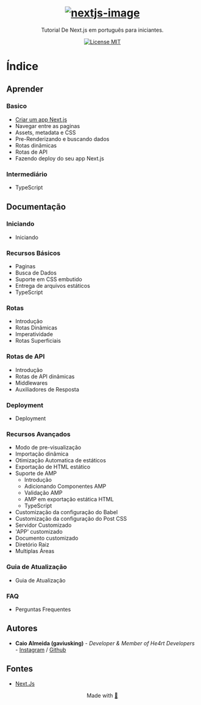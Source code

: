 <h1 align="center">
  <a href="https://nextjs.org/">
    <img src="https://assets.zeit.co/image/upload/v1538361091/repositories/next-js/next-js.png" alt="nextjs-image">
  </a>
</h1>

<p align="center">Tutorial De Next.js em português para iniciantes.</p>

<p align="center">
  <a href="https://opensource.org/licenses/MIT">
    <img src="https://img.shields.io/badge/License-MIT-blue.svg" alt="License MIT">
  </a>
</p>

# Índice

## Aprender

### Basico

- [Criar um app Next.js](./learn/basic/create-nextjs-app.md)
- Navegar entre as paginas
- Assets, metadata e CSS
- Pre-Renderizando e buscando dados
- Rotas dinâmicas
- Rotas de API
- Fazendo deploy do seu app Next.js

### Intermediário

- TypeScript

## Documentação

### Iniciando

- Iniciando

### Recursos Básicos

- Paginas
- Busca de Dados
- Suporte em CSS embutido
- Entrega de arquivos estáticos
- TypeScript

### Rotas

- Introdução
- Rotas Dinâmicas
- Imperatividade
- Rotas Superficiais

### Rotas de API

- Introdução
- Rotas de API dinâmicas
- Middlewares
- Auxiliadores de Resposta

### Deployment

- Deployment

### Recursos Avançados

- Modo de pre-visualização
- Importação dinâmica
- Otimização Automatica de estáticos
- Exportação de HTML estático
- Suporte de AMP
  - Introdução
  - Adicionando Componentes AMP
  - Validação AMP
  - AMP em exportação estática HTML
  - TypeScript
- Customização da configuração do Babel
- Customização da configuração do Post CSS
- Servidor Customizado
- 'APP' customizado
- Documento customizado
- Diretório Raiz
- Multiplas Áreas

### Guia de Atualização

- Guia de Atualização

### FAQ

- Perguntas Frequentes

## Autores

- **Caio Almeida (gaviusking)** -  *Developer & Member of He4rt Developers* - [Instagram](https://instagram.com/ccaio_reis) / [Github](https://github.com/gaviusking)

## Fontes

* [Next.Js](https://nextjs.org/)

<p align="center">Made with <a href="https://github.com/he4rt">💜</a></p>
